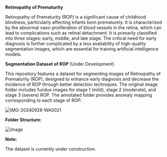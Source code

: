**Retinopathy of Prematurity**

Retinopathy of Prematurity (ROP) is a significant cause of childhood blindness, particularly
affecting infants born prematurely. It is characterized by the abnormal vaso-proliferation of blood
vessels in the retina, which can lead to complications such as retinal detachment. It is primarily
classified into three stages: early, middle, and late stage. The critical need for early diagnosis is
further complicated by a less availability of high-quality segmentation images, which are essential
for training artificial intelligence models.



**Segmentation Dataset of ROP** (Under Development)

This repository features a dataset for segmenting images of Retinopathy of Prematurity (ROP), designed to enhance early diagnosis and decrease the incidence of ROP through better detection techniques. The original image folder includes fundus images for stage 1 (mild), stage 2 (moderate), and stage 3 (severe) ROP. The annotated folder provides anomaly mapping corresponding to each stage of ROP.

![IMG-20240928-WA0021](https://github.com/user-attachments/assets/0ff609bc-09e2-4cf2-8d3c-d742dad9224b)


**Folder Structure:**

![image](https://github.com/user-attachments/assets/3a30382c-87e0-43fc-984f-ed5ba1acd850)


**Note:**

The dataset is currently under construction.
